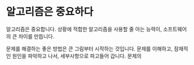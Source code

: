 # 알고리즘은 중요하다

알고리즘은 중요합니다. 상황에 적합한 알고리즘을 사용할 줄 아는 능력이, 소프트웨어의 큰 차이를 만듭니다. 

문제를 해결하는 좋은 방법은 큰 그림부터 시작하는 것입니다. 문제를 이해하고, 잠재적인 원인을 파악하고 나서, 세부사항으로 파고들어 갑니다. 문제의
<!--stackedit_data:
eyJoaXN0b3J5IjpbMTM2MjUzMjQyOCwtMTExNTk1ODc0LC00OT
A5NDQwNCw3MzA5OTgxMTZdfQ==
-->